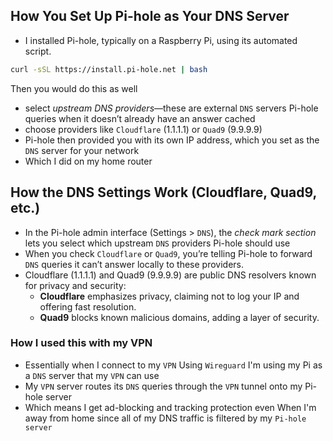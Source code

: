 ## **How You Set Up Pi-hole as Your DNS Server**

- I installed Pi-hole, typically on a Raspberry Pi, using its automated script.

```bash
curl -sSL https://install.pi-hole.net | bash
```

Then you would do this as well

- select _upstream DNS providers_—these are external `DNS` servers Pi-hole queries when it doesn’t already have an answer cached
- choose providers like `Cloudflare` (1.1.1.1) or `Quad9` (9.9.9.9)
- Pi-hole then provided you with its own IP address, which you set as the `DNS` server for your network
- Which I did on my home router

## **How the DNS Settings Work (Cloudflare, Quad9, etc.)**

- In the Pi-hole admin interface (Settings > `DNS`), the _check mark section_ lets you select which upstream `DNS` providers Pi-hole should use
- When you check `Cloudflare` or `Quad9`, you’re telling Pi-hole to forward `DNS` queries it can’t answer locally to these providers.
- Cloudflare (1.1.1.1) and Quad9 (9.9.9.9) are public DNS resolvers known for privacy and security:
  - **Cloudflare** emphasizes privacy, claiming not to log your IP and offering fast resolution.
  - **Quad9** blocks known malicious domains, adding a layer of security.

### How I used this with my VPN

- Essentially when I connect to my `VPN` Using `Wireguard` I'm using my Pi as a `DNS`  server that my `VPN` can use
- My `VPN` server  routes its `DNS` queries through the `VPN` tunnel onto my Pi-hole server
- Which means I get ad-blocking and tracking protection even When I'm away from home since all of my DNS traffic is filtered by my `Pi-hole server`

